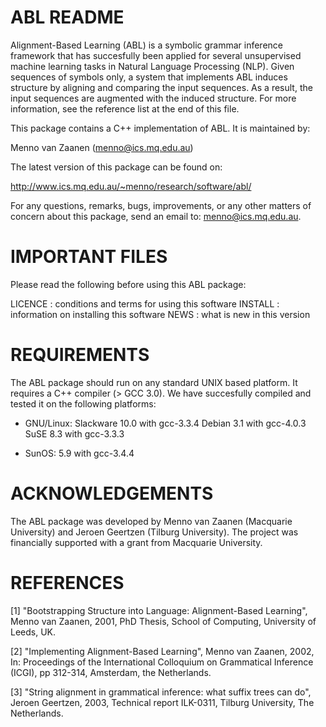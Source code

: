 # ABL README

Alignment-Based Learning (ABL) is a symbolic grammar inference framework that
has succesfully been applied for several unsupervised machine learning tasks
in Natural Language Processing (NLP). Given sequences of symbols only, a
system that implements ABL induces structure by aligning and comparing the
input sequences. As a result, the input sequences are augmented with the
induced structure. For more information, see the reference list at the end of
this file.

This package contains a C++ implementation of ABL. It is maintained by:

   Menno van Zaanen (menno@ics.mq.edu.au)

The latest version of this package can be found on:

   http://www.ics.mq.edu.au/~menno/research/software/abl/

For any questions, remarks, bugs, improvements, or any other matters of
concern about this package, send an email to: menno@ics.mq.edu.au.


# IMPORTANT FILES

Please read the following before using this ABL package:

LICENCE     : conditions and terms for using this software
INSTALL     : information on installing this software
NEWS        : what is new in this version


# REQUIREMENTS

The ABL package should run on any standard UNIX based platform. It requires a
C++ compiler (> GCC 3.0). We have succesfully compiled and tested it on the
following platforms:

- GNU/Linux:
   Slackware 10.0 with gcc-3.3.4
   Debian 3.1 with gcc-4.0.3
   SuSE 8.3 with gcc-3.3.3

- SunOS:
   5.9 with gcc-3.4.4

# ACKNOWLEDGEMENTS

The ABL package was developed by Menno van Zaanen (Macquarie University) and
Jeroen Geertzen (Tilburg University). The project was financially supported
with a grant from Macquarie University.


# REFERENCES

[1]   "Bootstrapping Structure into Language: Alignment-Based Learning",
      Menno van Zaanen, 2001,
      PhD Thesis, School of Computing, University of Leeds, UK.

[2]   "Implementing Alignment-Based Learning",
      Menno van Zaanen, 2002,
      In: Proceedings of the International Colloquium on Grammatical 
      Inference (ICGI), pp 312-314, Amsterdam, the Netherlands.

[3]   "String alignment in grammatical inference: what suffix trees can do",
      Jeroen Geertzen, 2003,
      Technical report ILK-0311, Tilburg University, The Netherlands.
